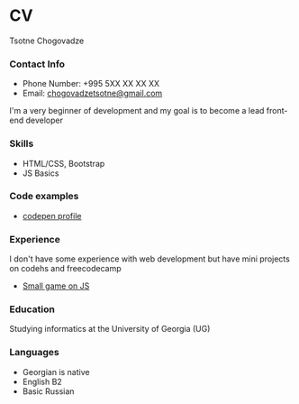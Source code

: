 # __CV__  
Tsotne Chogovadze

### __Contact Info__

  * Phone Number: +995 5XX XX XX XX 
  * Email: chogovadzetsotne@gmail.com

I'm a very beginner of development and my goal is to become a lead front-end developer

### __Skills__

  * HTML/CSS, Bootstrap  
  * JS Basics

### __Code examples__

  * [codepen profile](https://codepen.io/tsoppa)

### __Experience__

I don't have some experience with web development but have mini projects on codehs and freecodecamp

  * [Small game on JS](https://codehs.com/share/id/write-the-code-Dgpf3e/run)

### __Education__

Studying informatics at the University of Georgia (UG)

### __Languages__

  * Georgian is native  
  * English B2  
  * Basic Russian  
